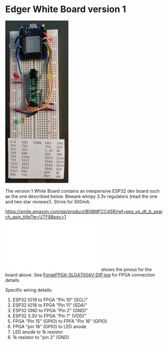 # Edger White Board version 1

![](white-board-with-additional-LEDS.jpg)

The version 1 White Board contains an inexpensive ESP32 dev board such as the one described below.  Beware wimpy 3.3v regulators (read the one and two star reviews!). Strive for 500mA.

https://smile.amazon.com/gp/product/B08MFCC4SR/ref=ppx_yo_dt_b_search_asin_title?ie=UTF8&psc=1

![esp32pinout.pdf](esp32pinout.pdf) shows the pinout for the board above. See [ForgeFPGA-SLG47004V-DIP.jpg](../doc/contrib/dialog/datasheets/SLG47004V_DIP_Proto_Board_Quick_Start_Guide.pdf) for FPGA connection details.

Specific wiring details:

1. ESP32 IO19 to FPGA "Pin 10" (SCL)"
2. ESP32 IO18 to FPGA "Pin 11" (SDA)"
3. ESP32 GND to FPGA "Pin 2" (GND)"
4. ESP32 3.3V to FPGA "Pin 1" (VDD)"
5. FPGA "Pin 15" (GPIO) to FPFA "Pin 16" (GPIO)
6. FPGA "pin 18" (GPIO) to LED anode
7. LED anode to 1k resistor
8. 1k resistor to "pin 2" (GND)

